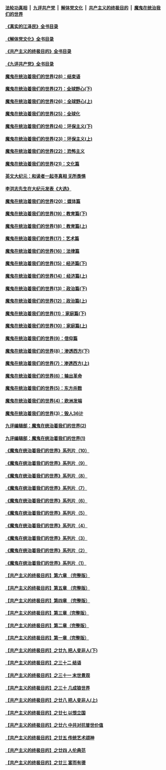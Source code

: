 ####  [法轮功真相](../../../../basic/blob/master/README.md?t=08072131) &nbsp;|&nbsp; [九评共产党](../../../../9ping.md/blob/master/README.md?t=08072131) &nbsp;|&nbsp; [解体党文化](../../../../jtdwh.md/blob/master/README.md?t=08072131)  &nbsp;|&nbsp; [共产主义的终极目的](../../../../gczydzjmd.md/blob/master/README.md?t=08072131) &nbsp;|&nbsp; [魔鬼在统治我们的世界](../../../../mgztzwmdsj.md/blob/master/README.md?t=08072131) 

#### [《真实的江泽民》全书目录](../pages/nsc422/n13721399.md?t=08072131) 

#### [《解体党文化》全书目录](../pages/nsc422/n13721157.md?t=08072131) 

#### [《共产主义的终极目的》全书目录](../pages/nsc422/n13721048.md?t=08072131) 

#### [《九评共产党》全书目录](../pages/nsc422/n13708085.md?t=08072131) 

#### [魔鬼在统治着我们的世界(28)：结束语](../pages/nsc422/n10936246.md?t=08072131) 

#### [魔鬼在统治着我们的世界(27)：全球野心(下)](../pages/nsc422/n10928319.md?t=08072131) 

#### [魔鬼在统治着我们的世界(26)：全球野心(上)](../pages/nsc422/n10900318.md?t=08072131) 

#### [魔鬼在统治着我们的世界(25)：全球化](../pages/nsc422/n10788205.md?t=08072131) 

#### [魔鬼在统治着我们的世界(24)：环保主义(下)](../pages/nsc422/n10695307.md?t=08072131) 

#### [魔鬼在统治着我们的世界(23)：环保主义(上)](../pages/nsc422/n10688613.md?t=08072131) 

#### [魔鬼在统治着我们的世界(22)：恐怖主义](../pages/nsc422/n10614727.md?t=08072131) 

#### [魔鬼在统治着我们的世界(21)：文化篇](../pages/nsc422/n10597706.md?t=08072131) 

#### [英文大纪元：和读者一起寻真相 无所畏惧](../pages/nsc422/n12542027.md?t=08072131) 

#### [李洪志先生在大纪元发表《大选》](../pages/nsc422/n12534746.md?t=08072131) 

#### [魔鬼在统治着我们的世界(20)：媒体篇](../pages/nsc422/n10586579.md?t=08072131) 

#### [魔鬼在统治着我们的世界(19)：教育篇(下)](../pages/nsc422/n10564808.md?t=08072131) 

#### [魔鬼在统治着我们的世界(18)：教育篇(上)](../pages/nsc422/n10526970.md?t=08072131) 

#### [魔鬼在统治着我们的世界(17)：艺术篇](../pages/nsc422/n10499093.md?t=08072131) 

#### [魔鬼在统治着我们的世界(16)：法律篇](../pages/nsc422/n10485969.md?t=08072131) 

#### [魔鬼在统治着我们的世界(15)：经济篇(下)](../pages/nsc422/n10469975.md?t=08072131) 

#### [魔鬼在统治着我们的世界(14)：经济篇(上)](../pages/nsc422/n10457370.md?t=08072131) 

#### [魔鬼在统治着我们的世界(13)：政治篇(下)](../pages/nsc422/n10448270.md?t=08072131) 

#### [魔鬼在统治着我们的世界(12)：政治篇(上)](../pages/nsc422/n10444576.md?t=08072131) 

#### [魔鬼在统治着我们的世界(11)：家庭篇(下)](../pages/nsc422/n10440961.md?t=08072131) 

#### [魔鬼在统治着我们的世界(10)：家庭篇(上)](../pages/nsc422/n10435448.md?t=08072131) 

#### [魔鬼在统治着我们的世界(9)：信仰篇](../pages/nsc422/n10432159.md?t=08072131) 

#### [魔鬼在统治着我们的世界(8)：渗透西方(下)](../pages/nsc422/n10429603.md?t=08072131) 

#### [魔鬼在统治着我们的世界(7)：渗透西方(上)](../pages/nsc422/n10426013.md?t=08072131) 

#### [魔鬼在统治着我们的世界(6)：输出革命](../pages/nsc422/n10421536.md?t=08072131) 

#### [魔鬼在统治着我们的世界(5)：东方杀戮](../pages/nsc422/n10417707.md?t=08072131) 

#### [魔鬼在统治着我们的世界(4)：欧洲发端](../pages/nsc422/n10414890.md?t=08072131) 

#### [魔鬼在统治着我们的世界(3)：毁人36计](../pages/nsc422/n10411583.md?t=08072131) 

#### [九评编辑部：魔鬼在统治着我们的世界(2)](../pages/nsc422/n10410036.md?t=08072131) 

#### [九评编辑部：魔鬼在统治着我们的世界(1)](../pages/nsc422/n10406825.md?t=08072131) 

#### [《魔鬼在统治着我们的世界》系列片（10）](../pages/nsc422/n12292670.md?t=08072131) 

#### [《魔鬼在统治着我们的世界》系列片（9）](../pages/nsc422/n12290859.md?t=08072131) 

#### [《魔鬼在统治着我们的世界》系列片（8）](../pages/nsc422/n12287445.md?t=08072131) 

#### [《魔鬼在统治着我们的世界》系列片（7）](../pages/nsc422/n12283425.md?t=08072131) 

#### [《魔鬼在统治着我们的世界》系列片（6）](../pages/nsc422/n12282314.md?t=08072131) 

#### [《魔鬼在统治着我们的世界》系列片（5）](../pages/nsc422/n12281419.md?t=08072131) 

#### [《魔鬼在统治着我们的世界》系列片（4）](../pages/nsc422/n12274024.md?t=08072131) 

#### [《魔鬼在统治着我们的世界》系列片（3）](../pages/nsc422/n12271322.md?t=08072131) 

#### [《魔鬼在统治着我们的世界》系列片（2）](../pages/nsc422/n12269049.md?t=08072131) 

#### [《魔鬼在统治着我们的世界》系列片（1）](../pages/nsc422/n12267575.md?t=08072131) 

#### [【共产主义的终极目的】第六章 （完整版）](../pages/nsc422/n11428913.md?t=08072131) 

#### [【共产主义的终极目的】第五章 （完整版）](../pages/nsc422/n11428912.md?t=08072131) 

#### [【共产主义的终极目的】第四章 （完整版）](../pages/nsc422/n11428907.md?t=08072131) 

#### [【共产主义的终极目的】第三章（完整版）](../pages/nsc422/n11428848.md?t=08072131) 

#### [【共产主义的终极目的】第二章（完整版）](../pages/nsc422/n11428831.md?t=08072131) 

#### [【共产主义的终极目的】第一章（完整版）](../pages/nsc422/n11417651.md?t=08072131) 

#### [【共产主义的终极目的】之廿九 把人变非人(下)](../pages/nsc422/n11344140.md?t=08072131) 

#### [【共产主义的终极目的】之三十二 结语](../pages/nsc422/n11360535.md?t=08072131) 

#### [【共产主义的终极目的】之三十一 末世景观](../pages/nsc422/n11351129.md?t=08072131) 

#### [【共产主义的终极目的】之三十 几成狼世界](../pages/nsc422/n11348280.md?t=08072131) 

#### [【共产主义的终极目的】之廿八 把人变非人(上)](../pages/nsc422/n11340492.md?t=08072131) 

#### [【共产主义的终极目的】之廿七 以恨立国](../pages/nsc422/n11336944.md?t=08072131) 

#### [【共产主义的终极目的】之廿六 中共对抗普世价值](../pages/nsc422/n11324785.md?t=08072131) 

#### [【共产主义的终极目的】之廿五 传统艺术颂神](../pages/nsc422/n11296396.md?t=08072131) 

#### [【共产主义的终极目的】之廿四 人伦典范](../pages/nsc422/n11296397.md?t=08072131) 

#### [【共产主义的终极目的】之廿三 富而有德](../pages/nsc422/n11283598.md?t=08072131) 

